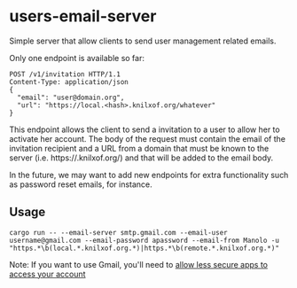 # users-email-server

Simple server that allow clients to send user management related emails.

Only one endpoint is available so far:

```ssh
POST /v1/invitation HTTP/1.1
Content-Type: application/json
{
  "email": "user@domain.org",
  "url": "https://local.<hash>.knilxof.org/whatever"
}
```

This endpoint allows the client to send a invitation to a user to allow
her to activate her account. The body of the request must contain the email
of the invitation recipient and a URL from a domain that must be known to the
server (i.e. https://<hash>.knilxof.org/<path>) and that will be added to the
email body.

In the future, we may want to add new endpoints for extra functionality
such as password reset emails, for instance.

## Usage

```ssh
cargo run -- --email-server smtp.gmail.com --email-user username@gmail.com --email-password apassword --email-from Manolo -u "https.*\b(local.*.knilxof.org.*)|https.*\b(remote.*.knilxof.org.*)"
```

Note: If you want to use Gmail, you'll need to [allow less secure apps to access your account](https://support.google.com/accounts/answer/6010255?hl=en)
